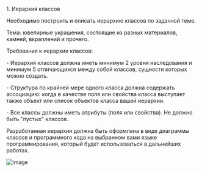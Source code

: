 ﻿1\. Иерархия классов

Необходимо построить и описать иерархию классов по заданной теме.

Тема: ювелирные украшения, состоящие из разных материалов, камней, вкраплений и прочего.

Требования к иерархии классов:

\- Иерархия классов должна иметь минимум 2 уровня наследования и минимум 5 отличающихся между собой классов, сущности которых можно создать.

\- Структура по крайней мере одного класса должна содержать ассоциацию: когда в качестве поля или свойства класса выступает также объект или список объектов класса вашей иерархии. 

\- Все классы должны иметь атрибуты (поля или свойства). Не должно быть "пустых" классов.

Разработанная иерархия должна быть оформлена в виде диаграммы классов и программного кода на выбранном вами языке программирования, который будет использоваться в дальнейших работах.

![image](https://github.com/user-attachments/assets/9566fdda-3594-4922-9899-8a63dd5175d1)
